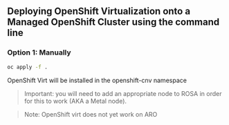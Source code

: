 ## Deploying OpenShift Virtualization  onto a Managed OpenShift Cluster using the command line

### Option 1: Manually

```bash
oc apply -f .
```
OpenShift Virt will be installed in the openshift-cnv namespace

> Important: you will need to add an appropriate node to ROSA in order for this to work (AKA a Metal node).

> Note: OpenShift virt does not yet work on ARO
